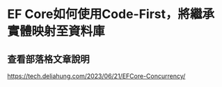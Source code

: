 # EF Core如何使用Code-First，將繼承實體映射至資料庫
## 查看部落格文章說明
https://tech.deliahung.com/2023/06/21/EFCore-Concurrency/
